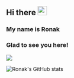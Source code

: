  <!-- welcome message -->
 <h2>Hi there <img src="https://media.giphy.com/media/hvRJCLFzcasrR4ia7z/giphy.gif" width="25px"></h2>
  
  <h3>My name is Ronak</h3>
 <h3>Glad to see you here!</h3>
 
 <img  src="https://profile-counter.glitch.me/sharmaronak188/count.svg" />

![Ronak's GitHub stats](https://github-readme-stats.vercel.app/api?username=sharmaronak188&show_icons=true)
